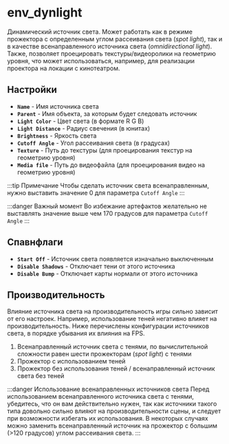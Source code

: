 ﻿# env_dynlight
Динамический источник света. Может работать как в режиме прожектора с определенным углом рассеивания света (*spot light*), так и в качестве всенаправленного источника света (*omnidirectional light*). Также, позволяет проецировать текстуры/видеоролики на геометрию уровня, что может использоваться, например, для реализации проектора на локации с кинотеатром.

## Настройки
- **`Name`** - Имя источника света
- **`Parent`** - Имя объекта, за которым будет следовать источник
- **`Light Color`** - Цвет света (в формате R G B)
- **`Light Distance`** - Радиус свечения (в юнитах)
- **`Brightness`** - Яркость света
- **`Cutoff Angle`** - Угол рассеивания света (в градусах)
- **`Texture`**  - Путь до текстуры (для проецирования текстур на геометрию уровня)
- **`Media file`** - Путь до видеофайла (для проецирования видео на геометрию уровня)

:::tip Примечание
Чтобы сделать источник света всенаправленным, нужно выставить значение 0 для параметра `Cutoff Angle`
:::

:::danger Важный момент
Во избежание артефактов желательно не выставлять значение выше чем 170 градусов для параметра `Cutoff Angle`
:::

## Спавнфлаги
- **`Start Off`** - Источник света появляется изначально выключенным
- **`Disable Shadows`** - Отключает тени от этого источника
- **`Disable Bump`** - Отключает карты нормали от этого источника

## Производительность
Влияние источника света на производительность игры сильно зависит от его настроек. Например, использование теней негативно влияет на производительность. Ниже перечислены конфигурации источников света, в порядке убывания их влияния на FPS.
1. Всенаправленный источник света с тенями, по вычислительной сложности равен шести прожекторам (*spot light*) с тенями
2. Прожектор с использованием теней
3. Прожектор без использования теней / всенаправленный источник света без теней

:::danger Использование всенаправленных источников света
Перед использованием всенаправленного источника света с тенями, убедитесь, что он вам действительно нужен, так как источники такого типа довольно сильно влияют на производительности сцены, и следует при возможности избегать их использования. В некоторых случаях можно заменить всенаправленный источник на прожектор с большим (>120 градусов) углом рассеивания света.
:::
